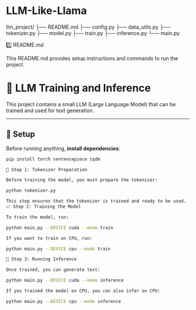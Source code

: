 # LLM-Like-Llama

llm_project/
├── README.md
├── config.py
├── data_utils.py
├── tokenizer.py
├── model.py
├── train.py
├── inference.py
└── main.py

1️⃣ README.md

This README.md provides setup instructions and commands to run the project.

# 🧠 LLM Training and Inference

This project contains a small LLM (Large Language Model) that can be trained and used for text generation.

---

## 🚀 **Setup**
Before running anything, **install dependencies**:

```bash
pip install torch sentencepiece tqdm

🔗 Step 1: Tokenizer Preparation

Before training the model, you must prepare the tokenizer:

python tokenizer.py

This step ensures that the tokenizer is trained and ready to be used.
📈 Step 2: Training the Model

To train the model, run:

python main.py --DEVICE cuda --mode train

If you want to train on CPU, run:

python main.py --DEVICE cpu --mode train

🤖 Step 3: Running Inference

Once trained, you can generate text:

python main.py --DEVICE cuda --mode inference

If you trained the model on CPU, you can also infer on CPU:

python main.py --DEVICE cpu --mode inference

